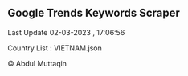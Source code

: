 

## Google Trends Keywords Scraper 
 
Last Update 02-03-2023 , 17:06:56

Country List :
VIETNAM.json



© Abdul Muttaqin 
